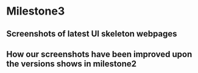 # Milestone3

## Screenshots of latest UI skeleton webpages



## How our screenshots have been improved upon the versions shows in milestone2



